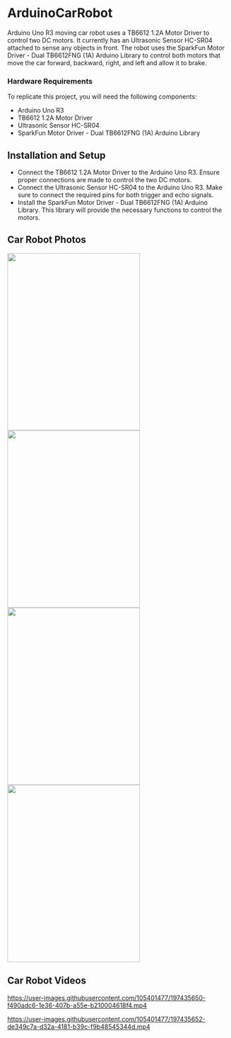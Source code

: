 # ArduinoCarRobot
Arduino Uno R3 moving car robot uses a TB6612 1.2A Motor Driver to control two DC motors. It currently has an Ultrasonic Sensor HC-SR04 attached to sense any objects in front. The robot uses the SparkFun Motor Driver - Dual TB6612FNG (1A) Arduino Library to control both motors that move the car forward, backward, right, and left and allow it to brake.
 
 ### Hardware Requirements
 To replicate this project, you will need the following components:
 * Arduino Uno R3
 * TB6612 1.2A Motor Driver
 * Ultrasonic Sensor HC-SR04
 * SparkFun Motor Driver - Dual TB6612FNG (1A) Arduino Library
 
 ## Installation and Setup
 * Connect the TB6612 1.2A Motor Driver to the Arduino Uno R3. Ensure proper connections are made to control the two DC motors.
 * Connect the Ultrasonic Sensor HC-SR04 to the Arduino Uno R3. Make sure to connect the required pins for both trigger and echo signals.
 * Install the SparkFun Motor Driver - Dual TB6612FNG (1A) Arduino Library. This library will provide the necessary functions to control the motors.

## Car Robot Photos
 
<img src = "https://user-images.githubusercontent.com/105401477/197431649-6671ec36-c827-445c-b22d-b5582cd0a003.jpg" width = 300 height = 400> <img src = "https://user-images.githubusercontent.com/105401477/197431650-067f2443-7b06-43cc-8835-8d2bd4c3e36e.jpg" width = 300 height = 400> <img src = "https://user-images.githubusercontent.com/105401477/197431652-3bf615c0-2adc-4741-b5c5-99323109e6f2.jpg" width = 300 height = 400>
<img src = "https://user-images.githubusercontent.com/105401477/207102767-516242e5-548a-4b72-8de1-2ec8c31aae21.jpg" width = 300 height = 400>

## Car Robot Videos
https://user-images.githubusercontent.com/105401477/197435650-f490adc6-1e36-407b-a55e-b210004618f4.mp4

https://user-images.githubusercontent.com/105401477/197435652-de349c7a-d32a-4181-b39c-f9b48545344d.mp4


